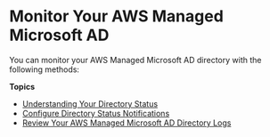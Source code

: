 # Monitor Your AWS Managed Microsoft AD<a name="ms_ad_monitor"></a>

You can monitor your AWS Managed Microsoft AD directory with the following methods:

**Topics**
+ [Understanding Your Directory Status](ms_ad_directory_status.md)
+ [Configure Directory Status Notifications](ms_ad_enable_notifications.md)
+ [Review Your AWS Managed Microsoft AD Directory Logs](ms_ad_directory_logs.md)